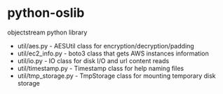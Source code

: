 # python-oslib
objectstream python library

* util/aes.py - AESUtil class for encryption/decryption/padding
* util/ec2_info.py - boto3 class that gets AWS instances information
* util/io.py - IO class for disk I/O and url content reads
* util/timestamp.py - Timestamp class for help naming files
* util/tmp_storage.py - TmpStorage class for mounting temporary disk storage

